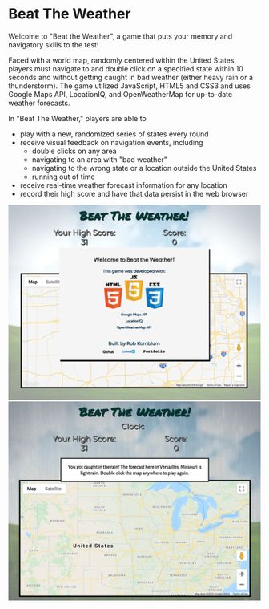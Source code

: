 # Beat The Weather

Welcome to "Beat the Weather", a game that puts your memory and navigatory skills to the test!

Faced with a world map, randomly centered within the United States, players must navigate to and double click on a specified state within 10 seconds and without 
getting caught in bad weather (either heavy rain or a thunderstorm). The game utilized JavaScript, HTML5 and CSS3 and uses Google Maps API, LocationIQ, and OpenWeatherMap for up-to-date weather forecasts.

In "Beat The Weather," players are able to
  - play with a new, randomized series of states every round
  - receive visual feedback on navigation events, including 
    - double clicks on any area 
    - navigating to an area with "bad weather"
    - navigating to the wrong state or a location outside the United States
    - running out of time
  - receive real-time weather forecast information for any location
  - record their high score and have that data persist in the web browser

![Game Start](dist/images/weather1.png)
![Rain Ending](dist/images/weather2.png)
